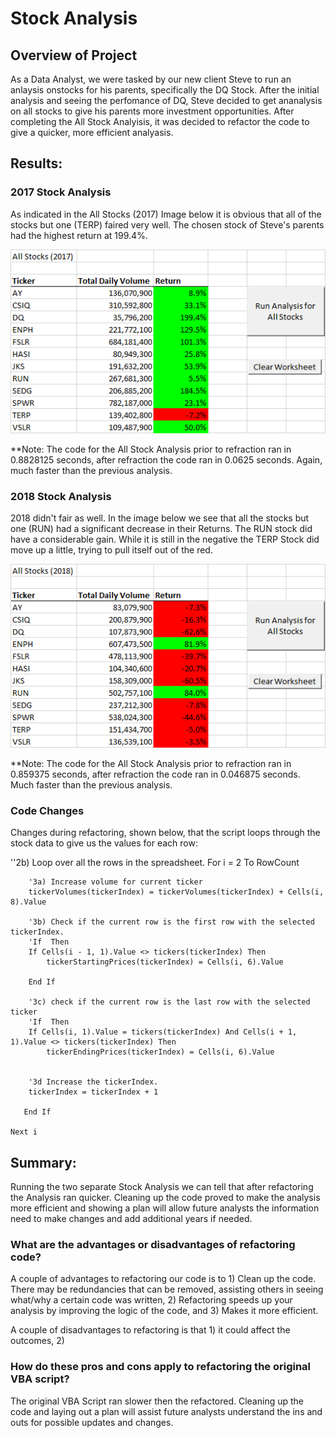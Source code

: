 # Stock Analysis

## Overview of Project

As a Data Analyst, we were tasked by our new client Steve to run an anlaysis onstocks for his parents, specifically the DQ Stock.  After the initial analysis and seeing the perfomance of DQ, Steve decided to get ananalysis on all stocks to give his parents more investment opportunities.  After completing the All Stock Analyisis, it was decided to refactor the code to give a quicker, more efficient analyasis.  
  
## Results:

### 2017 Stock Analysis
  As indicated in the All Stocks (2017) Image below it is obvious that all of the stocks but one (TERP) faired very well.  The chosen stock of Steve's parents had the highest return at 199.4%.

![](Resources/VBA_Challenge_2017.png)

**Note:  The code for the All Stock Analysis prior to refraction ran in 0.8828125 seconds, after refraction the code ran in 0.0625 seconds.  Again, much faster than the previous analysis. 

### 2018 Stock Analysis

  2018 didn't fair as well.  In the image below we see that all the stocks but one (RUN) had a significant decrease in their Returns.  The RUN stock did have a considerable gain.  While it is still in the negative the TERP Stock did move up a little, trying to pull itself out of the red.

![](Resources/VBA_Challenge_2018.png)

**Note: The code for the All Stock Analysis prior to refraction ran in 0.859375 seconds, after refraction the code ran in 0.046875 seconds.  Much faster than the previous analysis.

### Code Changes

Changes during refactoring, shown below, that the script loops through the stock data to give us the values for each row: 

 ''2b) Loop over all the rows in the spreadsheet.
    For i = 2 To RowCount
                  
        '3a) Increase volume for current ticker
        tickerVolumes(tickerIndex) = tickerVolumes(tickerIndex) + Cells(i, 8).Value
                        
        '3b) Check if the current row is the first row with the selected tickerIndex.
        'If  Then
        If Cells(i - 1, 1).Value <> tickers(tickerIndex) Then
            tickerStartingPrices(tickerIndex) = Cells(i, 6).Value
            
        End If
        
        '3c) check if the current row is the last row with the selected ticker
        'If  Then
        If Cells(i, 1).Value = tickers(tickerIndex) And Cells(i + 1, 1).Value <> tickers(tickerIndex) Then
            tickerEndingPrices(tickerIndex) = Cells(i, 6).Value
        
        
        '3d Increase the tickerIndex.
        tickerIndex = tickerIndex + 1
          
       End If
    
    Next i

## Summary:

Running the two separate Stock Analysis we can tell that after refactoring the Analysis ran quicker.  Cleaning up the code proved to make the analysis more efficient and showing a plan will allow future analysts the information need to make changes and add additional years if needed.

### What are the advantages or disadvantages of refactoring code?

  A couple of advantages to refactoring our code is to 1) Clean up the code.  There may be redundancies that can be removed, assisting others in seeing what/why a certain code was written, 2) Refactoring speeds up your analysis by improving the logic of the code, and 3) Makes it more efficient.
  
  A couple of disadvantages to refactoring is that 1) it could affect the outcomes, 2)

### How do these pros and cons apply to refactoring the original VBA script?

  The original VBA Script ran slower then the refactored.  Cleaning up the code and laying out a plan will assist future analysts understand the ins and outs for possible updates and changes.
